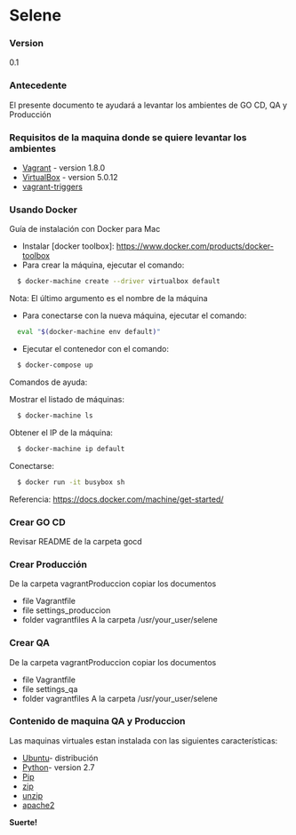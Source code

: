 # Selene


### Version
0.1

### Antecedente
El presente documento te ayudará a levantar los ambientes de GO CD, QA y Producción

### Requisitos de la maquina donde se quiere levantar los ambientes
* [Vagrant] - version 1.8.0
* [VirtualBox] - version 5.0.12
* [vagrant-triggers]

### Usando Docker

Guía de instalación con Docker para Mac

* Instalar [docker toolbox]: <https://www.docker.com/products/docker-toolbox>
* Para crear la máquina, ejecutar el comando: 
```sh
  $ docker-machine create --driver virtualbox default
```
  Nota: El último argumento es el nombre de la máquina 
* Para conectarse con la nueva máquina, ejecutar el comando:
```sh  
  eval "$(docker-machine env default)"
```
* Ejecutar el contenedor con el comando:
```sh
  $ docker-compose up
```
Comandos de ayuda:

Mostrar el listado de máquinas:
```sh
  $ docker-machine ls
```
Obtener el IP de la máquina:​
```sh
  $ docker-machine ip default
```
Conectarse:
```sh
  $ docker run -it busybox sh
```
Referencia: https://docs.docker.com/machine/get-started/ 


### Crear GO CD 
Revisar README de la carpeta gocd
### Crear Producción
De la carpeta vagrantProduccion copiar los documentos 
* file Vagrantfile
* file settings_produccion
* folder vagrantfiles
A la carpeta /usr/your_user/selene

### Crear QA
De la carpeta vagrantProduccion copiar los documentos 
* file Vagrantfile
* file settings_qa
* folder vagrantfiles
A la carpeta /usr/your_user/selene

### Contenido de maquina QA y Produccion

Las maquinas virtuales estan instalada con las siguientes características:

* [Ubuntu]- distribución 
* [Python]- version 2.7
* [Pip]
* [zip]
* [unzip]
* [apache2]




**Suerte!**

[//]: # (These are reference links used in the body of this note and get stripped out when the markdown processor does its job. There is no need to format nicely because it shouldn't be seen. Thanks SO - http://stackoverflow.com/questions/4823468/store-comments-in-markdown-syntax)

  [Ubuntu]: <http://www.ubuntu.com/>
   [Java]: <http://openjdk.java.net/install/>
   [Python]: <https://www.python.org/>
   [Pip]: <https://pypi.python.org/pypi/pip> 
   [Go server]:<https://www.go.cd/>
   [Go agent]:<https://www.go.cd/>
   [Vagrant]:<https://www.vagrantup.com/>
   [VirtualBox]:<https://www.virtualbox.org/>
   [git]:<https://git-scm.com/> 
   [zip]:<http://packages.ubuntu.com/precise/zip> 
   [unzip]:<http://packages.ubuntu.com/precise/unzip> 
   [apache2]:<https://help.ubuntu.com/lts/serverguide/httpd.html> 
   [vagrant-triggers]: <https://github.com/emyl/vagrant-triggers>



